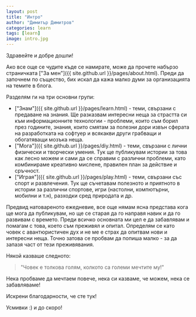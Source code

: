 ```yaml
---
layout: post
title: "Интро"
author: "Димитър Димитров"
categories: learn
tags: [learn]
image: intro.jpg
---
```


Здравейте и добре дошли!

Ако все още се чудите къде се намирате, може да прочете набързо страничката ["За мен"]({{ site.github.url }}/pages/about.html). Преди да започнем по същество, бих искал да кажа малко думи за организацията на темите в блога.

Разделям ги на три основни групи:
* ["Знам"]({{ site.github.url }}/pages/learn.html) - теми, свързани с предаване на знания. Ще разказвам интересни неща за страстта си към информационните технологии - проблеми, които съм борил през годините, знания, които смятам за полезни дори извън сферата на разработката на софтуер и всякакви други грабващи и обогатяващи мозъка неща.
* ["Мога"]({{ site.github.url }}/pages/diy.html) - теми, свързани с лични физически и творчески умения. Тук ще публикувам истории за това как лесно можем и сами да се справим с различни проблеми, като комбинираме креативно мислене, правилен план за действие и сръчност.
* ["Играя"]({{ site.github.url }}/pages/play.html) - теми, свързани със спорт и развлечения. Тук ще съчетавам полезното и приятното в истории за различни спортове, игри (настолни, компютърни, мобилни и т.н), разходки сред природата и др.

Предвид натовареното ежедневие, все още нямам ясна представа кога ще мога да публикувам, но ще се старая да го направя навик и да го развивам с времето. Преди всичко основната ми цел е да забавлявам и помагам с това, което съм преживял и опитал. Определям се като човек с авантюристичен дух и не ме е страх да опитвам нови и интересни неща. Точно затова се пробвам да попиша малко - за да запазя част от тези преживявания. 

Някой казваше следното:
> "Човек е толкова голям, колкото са големи мечтите му!"

Нека пробваме да мечтаем повече, нека си казваме, че можем, нека се забавляваме! 

Искрени благодарности, че сте тук!

Усмивки :) и до скоро!